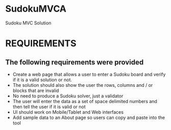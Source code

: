 # SudokuMVCA
Sudoku MVC Solution

<h1>REQUIREMENTS</h1>
<h2>The following requirements were provided</h2>
<ul>
<li>Create a web page that allows a user to enter a Sudoku board and verify if it is a valid solution or not.
<li>The solution should also show the user the rows, columns and / or blocks that are invalid
<li>No need to produce a Sudoku solver, just a validator
<li>The user will enter the data as a set of space delimited numbers and then tell the user if it is valid or not
<li>UI should work on Mobile/Tablet and Web interfaces
<li>Add sample data to an About page so users can copy and paste into the tool
</ul>
